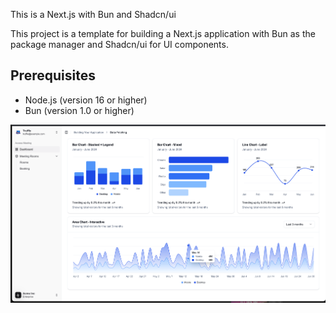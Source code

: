This is a Next.js with Bun and Shadcn/ui

This project is a template for building a Next.js application with Bun as the package manager and Shadcn/ui for UI components.

## Prerequisites

- Node.js (version 16 or higher)
- Bun (version 1.0 or higher)

<img src="https://github.com/phonsing-Hub/shadcn-ui/blob/main/public/shadcnUI.png" alt="Image"/>
